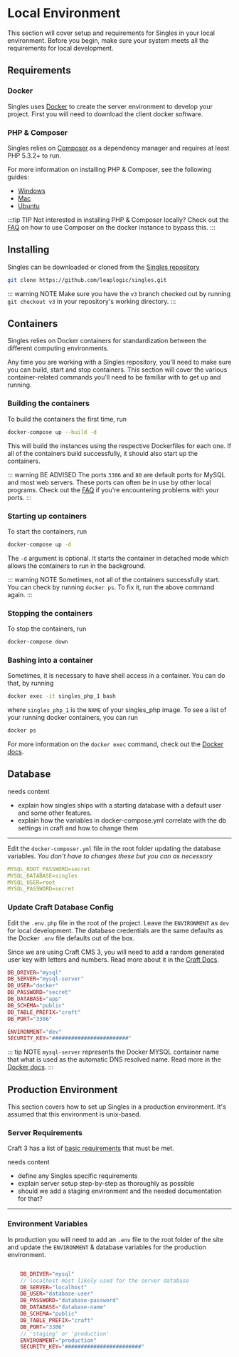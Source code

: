  # Local Environment
 
This section will cover setup and requirements for Singles in your local environment. Before you begin, make sure your system meets all the requirements for local development.

## Requirements

### Docker
Singles uses [Docker](https://www.docker.com/get-started) to create the server environment to develop your project. First you will need to download the client docker software. 

### PHP & Composer
Singles relies on [Composer](https://getcomposer.org/) as a dependency manager and requires at least PHP 5.3.2+ to run.

For more information on installing PHP & Composer, see the following guides:

- [Windows ](https://www.jeffgeerling.com/blog/2018/installing-php-7-and-composer-on-windows-10)
- [Mac ](https://duvien.com/blog/installing-composer-mac-osx)
- [Ubuntu ](https://www.digitalocean.com/community/tutorials/how-to-install-and-use-composer-on-ubuntu-18-04)

:::tip TIP
Not interested in installing PHP & Composer locally? Check out the [FAQ](/faq/craft3/#bypassing-installing-php-composer-locally) on how to use Composer on the docker instance to bypass this.
:::

## Installing
Singles can be downloaded or cloned from the [Singles repository](https://github.com/leaplogic/singles/tree/v3)

```bash
git clone https://github.com/leaplogic/singles.git
```

::: warning NOTE
Make sure you have the `v3` branch checked out by running `git checkout v3` in your repository's working directory.
:::

##  Containers
Singles relies on Docker containers for standardization between the different computing environments. 

Any time you are working with a Singles repository, you'll need to make sure you can build, start and stop containers. This section will cover the various container-related commands you'll need to be familiar with to get up and running.

### Building the containers
To build the containers the first time, run
```bash
docker-compose up --build -d    
```

This will build the instances using the respective Dockerfiles for each one. If all of the containers build successfully, it should also start up the containers.

::: warning BE ADVISED
The ports `3306` and `80` are default ports for MySQL and most web servers. These ports can often be in use by other local programs. Check out the [FAQ](/faq/craft3/#ports-in-use) if you're encountering problems with your ports.
:::

### Starting up containers 
To start the containers, run
```bash
docker-compose up -d   
```
The `-d` argument is optional. It starts the container in detached mode which allows the containers to run in the background.

::: warning NOTE
Sometimes, not all of the containers successfully start. You can check by running `docker ps`. To fix it, run the above command again.
:::


### Stopping the containers
To stop the containers, run
```bash
docker-compose down
```

### Bashing into a container
Sometimes, it is necessary to have shell access in a container. You can do that, by running 

```bash
docker exec -it singles_php_1 bash
```

where `singles_php_1` is the `NAME` of your singles_php image. To see a list of your running docker containers, you can run

```bash
docker ps
```

For more information on the `docker exec` command, check out the [Docker docs](https://docs.docker.com/engine/reference/commandline/exec/).

## Database
needs content
 - explain how singles ships with a starting database with a default user and some other features.
 - explain how the variables in docker-compose.yml correlate with the db settings in craft and how to change them
 ---- 

Edit the `docker-composer.yml` file in the root folder updating the database variables. *You don't have to changes these but you can as necessary*

```yml
MYSQL_ROOT_PASSWORD=secret
MYSQL_DATABASE=singles
MYSQL_USER=root
MYSQL_PASSWORD=secret
```

### Update Craft Database Config
Edit the `.env.php` file in the root of the project. Leave the `ENVIRONMENT` as `dev` for local development.  The database credentials are the same defaults as the Docker `.env` file defaults out of the box.

Since we are using Craft CMS 3, you will need to add a random generated user key with letters and numbers. Read more about it in the [Craft Docs](https://docs.craftcms.com/v3/installation.html#step-3-set-a-security-key).

```php
DB_DRIVER="mysql"
DB_SERVER="mysql-server"
DB_USER="docker"
DB_PASSWORD="secret"
DB_DATABASE="app"
DB_SCHEMA="public"
DB_TABLE_PREFIX="craft"
DB_PORT="3306"

ENVIRONMENT="dev"
SECURITY_KEY="########################"

```

::: tip NOTE
`mysql-server` represents the Docker MYSQL container name that  what is used as the automatic DNS resolved name. Read more in the [Docker docs](https://docs.docker.com/network/bridge/).
:::


## Production Environment
This section covers how to set up Singles in a production environment. It's assumed that this environment is unix-based.

### Server Requirements
Craft 3 has a list of [basic requirements](https://docs.craftcms.com/v3/requirements.html) that must be met.

needs content
- define any Singles specific requirements
- explain server setup step-by-step as thoroughly as possible
- should we add a staging environment and the needed documentation for that?
---


### Environment Variables
In production you will need to add an `.env` file to the root folder of the site and update the `ENVIRONMENT` & database variables for the production environment. 

```PHP

    DB_DRIVER="mysql"
    // localhost most likely used for the server database
    DB_SERVER="localhost"
    DB_USER="database-user"
    DB_PASSWORD="database-password"
    DB_DATABASE="database-name"
    DB_SCHEMA="public"
    DB_TABLE_PREFIX="craft"
    DB_PORT="3306"
    // 'staging' or 'production'
    ENVIRONMENT="production"
    SECURITY_KEY="########################"

```